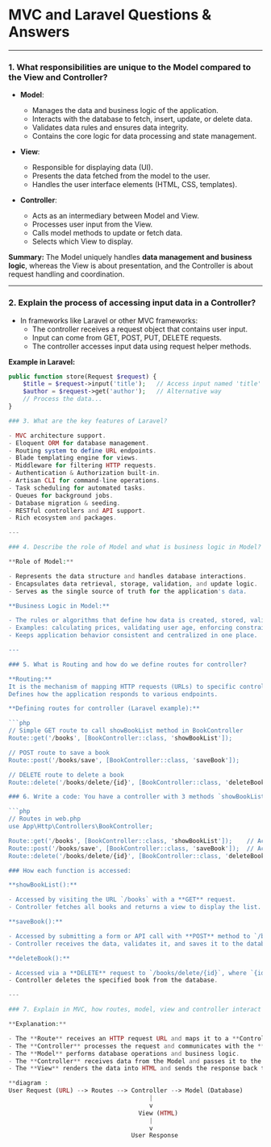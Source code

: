 # MVC and Laravel Questions & Answers

---

### 1. What responsibilities are unique to the **Model** compared to the View and Controller?

* **Model**:
  * Manages the data and business logic of the application.
  * Interacts with the database to fetch, insert, update, or delete data.
  * Validates data rules and ensures data integrity.
  * Contains the core logic for data processing and state management.

* **View**:
  * Responsible for displaying data (UI).
  * Presents the data fetched from the model to the user.
  * Handles the user interface elements (HTML, CSS, templates).

* **Controller**:
  * Acts as an intermediary between Model and View.
  * Processes user input from the View.
  * Calls model methods to update or fetch data.
  * Selects which View to display.

**Summary:** The Model uniquely handles **data management and business logic**, whereas the View is about presentation, and the Controller is about request handling and coordination.

---

### 2. Explain the process of accessing input data in a Controller?

* In frameworks like Laravel or other MVC frameworks:
  * The controller receives a request object that contains user input.
  * Input can come from GET, POST, PUT, DELETE requests.
  * The controller accesses input data using request helper methods.

**Example in Laravel:**

```php
public function store(Request $request) {
    $title = $request->input('title');   // Access input named 'title'
    $author = $request->get('author');   // Alternative way
    // Process the data...
}

### 3. What are the key features of Laravel?

- MVC architecture support.
- Eloquent ORM for database management.
- Routing system to define URL endpoints.
- Blade templating engine for views.
- Middleware for filtering HTTP requests.
- Authentication & Authorization built-in.
- Artisan CLI for command-line operations.
- Task scheduling for automated tasks.
- Queues for background jobs.
- Database migration & seeding.
- RESTful controllers and API support.
- Rich ecosystem and packages.

---

### 4. Describe the role of Model and what is business logic in Model?

**Role of Model:**

- Represents the data structure and handles database interactions.
- Encapsulates data retrieval, storage, validation, and update logic.
- Serves as the single source of truth for the application's data.

**Business Logic in Model:**

- The rules or algorithms that define how data is created, stored, validated, and manipulated.
- Examples: calculating prices, validating user age, enforcing constraints.
- Keeps application behavior consistent and centralized in one place.

---

### 5. What is Routing and how do we define routes for controller?

**Routing:**  
It is the mechanism of mapping HTTP requests (URLs) to specific controller actions or functions.  
Defines how the application responds to various endpoints.

**Defining routes for controller (Laravel example):**

```php
// Simple GET route to call showBookList method in BookController
Route::get('/books', [BookController::class, 'showBookList']);

// POST route to save a book
Route::post('/books/save', [BookController::class, 'saveBook']);

// DELETE route to delete a book
Route::delete('/books/delete/{id}', [BookController::class, 'deleteBook']);

### 6. Write a code: You have a controller with 3 methods `showBookList()`, `saveBook()`, `deleteBook()`. Apply routes for all. Explain how each function is accessed via routes.

```php
// Routes in web.php
use App\Http\Controllers\BookController;

Route::get('/books', [BookController::class, 'showBookList']);    // Accessed via GET /books
Route::post('/books/save', [BookController::class, 'saveBook']);  // Accessed via POST /books/save
Route::delete('/books/delete/{id}', [BookController::class, 'deleteBook']); // DELETE /books/delete/{id}

### How each function is accessed:

**showBookList():**

- Accessed by visiting the URL `/books` with a **GET** request.
- Controller fetches all books and returns a view to display the list.

**saveBook():**

- Accessed by submitting a form or API call with **POST** method to `/books/save`.
- Controller receives the data, validates it, and saves it to the database.

**deleteBook():**

- Accessed via a **DELETE** request to `/books/delete/{id}`, where `{id}` is the book's identifier.
- Controller deletes the specified book from the database.

---

### 7. Explain in MVC, how routes, model, view and controller interact with each other.

**Explanation:**

- The **Route** receives an HTTP request URL and maps it to a **Controller** method.
- The **Controller** processes the request and communicates with the **Model** to fetch or manipulate data.
- The **Model** performs database operations and business logic.
- The **Controller** receives data from the Model and passes it to the **View**.
- The **View** renders the data into HTML and sends the response back to the client.

**diagram :
User Request (URL) --> Routes --> Controller --> Model (Database)
                                       |
                                       v
                                    View (HTML)
                                       |
                                       v
                                  User Response
